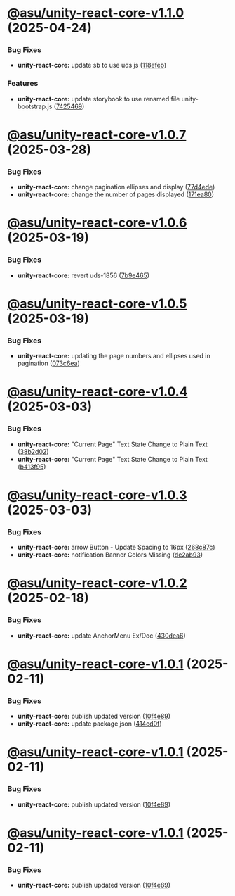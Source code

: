 # [@asu/unity-react-core-v1.1.0](https://github.com/ASU/asu-unity-stack/compare/@asu/unity-react-core-v1.0.7...@asu/unity-react-core-v1.1.0) (2025-04-24)


### Bug Fixes

* **unity-react-core:** update sb to use uds js ([118efeb](https://github.com/ASU/asu-unity-stack/commit/118efeb5732c3bf881737b72cff9032acc2181d8))


### Features

* **unity-react-core:** update storybook to use renamed file unity-bootstrap.js ([7425469](https://github.com/ASU/asu-unity-stack/commit/74254693eaf2ca71e23963ffaa4b836c5f4a1bdc))

# [@asu/unity-react-core-v1.0.7](https://github.com/ASU/asu-unity-stack/compare/@asu/unity-react-core-v1.0.6...@asu/unity-react-core-v1.0.7) (2025-03-28)


### Bug Fixes

* **unity-react-core:** change pagination ellipses and display ([77d4ede](https://github.com/ASU/asu-unity-stack/commit/77d4ede3a313103d5d7e63049a7ba310c748acea))
* **unity-react-core:** change the number of pages displayed ([171ea80](https://github.com/ASU/asu-unity-stack/commit/171ea80f15248e42275c1ed95d4ef2cb22a82c40))

# [@asu/unity-react-core-v1.0.6](https://github.com/ASU/asu-unity-stack/compare/@asu/unity-react-core-v1.0.5...@asu/unity-react-core-v1.0.6) (2025-03-19)


### Bug Fixes

* **unity-react-core:** revert uds-1856 ([7b9e465](https://github.com/ASU/asu-unity-stack/commit/7b9e465cd36c124cfdd7b6a7b6c7489bce5c0af2))

# [@asu/unity-react-core-v1.0.5](https://github.com/ASU/asu-unity-stack/compare/@asu/unity-react-core-v1.0.4...@asu/unity-react-core-v1.0.5) (2025-03-19)


### Bug Fixes

* **unity-react-core:** updating the page numbers and ellipses used in pagination ([073c6ea](https://github.com/ASU/asu-unity-stack/commit/073c6ea2d5fbeb65730d8384e73440b2eb7432dd))

# [@asu/unity-react-core-v1.0.4](https://github.com/ASU/asu-unity-stack/compare/@asu/unity-react-core-v1.0.3...@asu/unity-react-core-v1.0.4) (2025-03-03)


### Bug Fixes

* **unity-react-core:** "Current Page" Text State Change to Plain Text ([38b2d02](https://github.com/ASU/asu-unity-stack/commit/38b2d0226b50c74cffcffb33d0c43be1c9690632))
* **unity-react-core:** "Current Page" Text State Change to Plain Text ([b413f95](https://github.com/ASU/asu-unity-stack/commit/b413f9517f1b062b10ab3122c0ab69bc9828a992))

# [@asu/unity-react-core-v1.0.3](https://github.com/ASU/asu-unity-stack/compare/@asu/unity-react-core-v1.0.2...@asu/unity-react-core-v1.0.3) (2025-03-03)


### Bug Fixes

* **unity-react-core:** arrow Button - Update Spacing to 16px ([268c87c](https://github.com/ASU/asu-unity-stack/commit/268c87c1cfb150ba547ba4e65980383a8bd1774f))
* **unity-react-core:** notification Banner Colors Missing ([de2ab93](https://github.com/ASU/asu-unity-stack/commit/de2ab93b1414246ffda014b181247f9a846e1468))

# [@asu/unity-react-core-v1.0.2](https://github.com/ASU/asu-unity-stack/compare/@asu/unity-react-core-v1.0.1...@asu/unity-react-core-v1.0.2) (2025-02-18)


### Bug Fixes

* **unity-react-core:** update AnchorMenu Ex/Doc ([430dea6](https://github.com/ASU/asu-unity-stack/commit/430dea6d5929d0651b55d8cfbdec8beb33bb8b9a))

# [@asu/unity-react-core-v1.0.1](https://github.com/ASU/asu-unity-stack/compare/@asu/unity-react-core-v1.0.0...@asu/unity-react-core-v1.0.1) (2025-02-11)


### Bug Fixes

* **unity-react-core:** publish updated version ([10f4e89](https://github.com/ASU/asu-unity-stack/commit/10f4e898663a2746f750fffedd478e77ce21b36e))
* **unity-react-core:** update package json ([414cd0f](https://github.com/ASU/asu-unity-stack/commit/414cd0f6bf60a07275b80088e3475c96fb1bcc7c))

# [@asu/unity-react-core-v1.0.1](https://github.com/ASU/asu-unity-stack/compare/@asu/unity-react-core-v1.0.0...@asu/unity-react-core-v1.0.1) (2025-02-11)


### Bug Fixes

* **unity-react-core:** publish updated version ([10f4e89](https://github.com/ASU/asu-unity-stack/commit/10f4e898663a2746f750fffedd478e77ce21b36e))

# [@asu/unity-react-core-v1.0.1](https://github.com/ASU/asu-unity-stack/compare/@asu/unity-react-core-v1.0.0...@asu/unity-react-core-v1.0.1) (2025-02-11)


### Bug Fixes

* **unity-react-core:** publish updated version ([10f4e89](https://github.com/ASU/asu-unity-stack/commit/10f4e898663a2746f750fffedd478e77ce21b36e))
